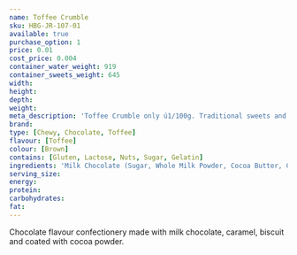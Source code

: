 ```yaml
---
name: Toffee Crumble
sku: HBG-JR-107-01
available: true
purchase_option: 1
price: 0.01
cost_price: 0.004
container_water_weight: 919
container_sweets_weight: 645
width: 
height: 
depth: 
weight: 
meta_description: 'Toffee Crumble only ú1/100g. Traditional sweets and more at Humbugs Confectionery Store. Specialists in satisfying your sweet tooth!'
brand: 
type: [Chewy, Chocolate, Toffee]
flavour: [Toffee]
colour: [Brown]
contains: [Gluten, Lactose, Nuts, Sugar, Gelatin]
ingredients: 'Milk Chocolate (Sugar, Whole Milk Powder, Cocoa Butter, Cocoa Mass, Whey Powder, Vegetable Fat, Lactose, Emulsifier: Soya Lecithin E322; Butter), Sugar, Glucose Syrup, Sweetened Condensed Skimmed Milk, Vegetable Fat, Hazelnuts, Walnuts, Salt, Modified Starch, Glazing Agents, Colours: Titanium Dioxide, Carotene, Carmine Extract, Vegetable Carbon, Riboflavin, Copper Chlorophyll'
serving_size: 
energy: 
protein: 
carbohydrates: 
fat: 
---
```

Chocolate flavour confectionery made with milk chocolate, caramel, biscuit and coated with cocoa powder.